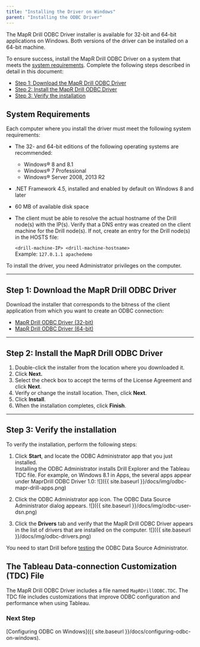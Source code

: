 ```yaml
---
title: "Installing the Driver on Windows"
parent: "Installing the ODBC Driver"
---
```

The MapR Drill ODBC Driver installer is available for 32-bit and 64-bit
applications on Windows. Both versions of the driver can be installed on a 64-bit
machine. 

To ensure success, install the MapR Drill ODBC Driver on a system that meets the [system requirements]({{site.baseurl}}/docs/installing-the-driver-on-windows/). Complete the following steps described in detail in this document:

* [Step 1: Download the MapR Drill ODBC Driver]({{site.baseurl}}/docs/installing-the-driver-on-windows/#step-1:-download-the-mapr-drill-odbc-driver)
* [Step 2: Install the MapR Drill ODBC Driver]({{site.baseurl}}/docs/installing-the-driver-on-windows/#step-2:-install-the-mapr-drill-odbc-driver)
* [Step 3: Verify the installation]({{site.baseurl}}/docs/installing-the-driver-on-windows/#step-3:-verify-the-installation)

##  System Requirements

Each computer where you install the driver must meet the following system
requirements:

  * The 32- and 64-bit editions of the following operating systems are recommended:
    * Windows® 8 and 8.1
    * Windows® 7 Professional
    * Windows® Server 2008, 2013 R2
  * .NET Framework 4.5, installed and enabled by default on Windows 8 and later
  * 60 MB of available disk space
  * The client must be able to resolve the actual hostname of the Drill node(s) with the IP(s). Verify that a DNS entry was created on the client machine for the Drill node(s). If not, create an entry for the Drill node(s) in the HOSTS file:
    
    `<drill-machine-IP> <drill-machine-hostname>`  
    Example: `127.0.1.1 apachedemo`

To install the driver, you need Administrator privileges on the computer.

----------

## Step 1: Download the MapR Drill ODBC Driver

Download the installer that corresponds to the bitness of the client application from which you want to create an ODBC connection:

* [MapR Drill ODBC Driver (32-bit)](http://package.mapr.com/tools/MapR-ODBC/MapR_Drill/MapRDrill_odbc_v1.0.0.1001/MapRDrillODBC32.msi)  
* [MapR Drill ODBC Driver (64-bit)](http://package.mapr.com/tools/MapR-ODBC/MapR_Drill/MapRDrill_odbc_v1.0.0.1001/MapRDrillODBC64.msi)

----------

## Step 2: Install the MapR Drill ODBC Driver

1. Double-click the installer from the location where you downloaded it.
2. Click **Next.**
3. Select the check box to accept the terms of the License Agreement and click **Next**.
4. Verify or change the install location. Then, click **Next**.
5. Click **Install**.
6. When the installation completes, click **Finish**.

----------

## Step 3: Verify the installation

To verify the installation, perform the following steps:

1. Click **Start**, and locate the ODBC Administrator app that you just installed.  
   Installing the ODBC Administrator installs Drill Explorer and the Tableau TDC file. For example, on Windows 8.1 in Apps, the several apps appear under MaprDrill ODBC Driver 1.0:
   ![]({{ site.baseurl }}/docs/img/odbc-mapr-drill-apps.png)

2. Click the ODBC Administrator app icon.
   The ODBC Data Source Administrator dialog appears.
   ![]({{ site.baseurl }}/docs/img/odbc-user-dsn.png)
3. Click the **Drivers** tab and verify that the MapR Drill ODBC Driver appears in the list of drivers that are installed on the computer.
   ![]({{ site.baseurl }}/docs/img/odbc-drivers.png)

You need to start Drill before [testing]({{site.baseurl}}/docs/testing-the-odbc-connection/) the ODBC Data Source Administrator.

## The Tableau Data-connection Customization (TDC) File

The MapR Drill ODBC Driver includes a file named `MapRDrillODBC.TDC`. The TDC file includes customizations that improve ODBC configuration and performance
when using Tableau.

### Next Step 
[Configuring ODBC on Windows]({{ site.baseurl }}/docs/configuring-odbc-on-windows).
